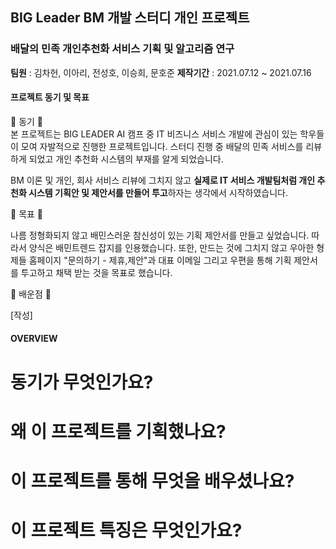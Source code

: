 ## BIG Leader BM 개발 스터디 개인 프로젝트
### 배달의 민족 개인추천화 서비스 기획 및 알고리즘 연구

**팀원** : 김차헌, 이아리, 전성호, 이승희, 문호준
**제작기간** : 2021.07.12 ~ 2021.07.16

#### 프로젝트 동기 및 목표

🐣 동기 🐣  
본 프로젝트는 BIG LEADER AI 캠프 중 IT 비즈니스 서비스 개발에 관심이 있는 학우들이 모여 자발적으로 진행한 프로젝트입니다. 
스터디 진행 중 배달의 민족 서비스를 리뷰하게 되었고 개인 추천화 시스템의 부재를 알게 되었습니다. 

BM 이론 및 개인, 회사 서비스 리뷰에 그치지 않고 **실제로 IT 서비스 개발팀처럼 개인 추천화 시스템 기획안 및 제안서를 만들어 투고**하자는 생각에서 시작하였습니다. 

🐤 목표 🐤

나름 정형화되지 않고 배민스러운 참신성이 있는 기획 제안서를 만들고 싶었습니다. 따라서 양식은 배민트렌드 잡지를 인용했습니다. 
또한, 만드는 것에 그치지 않고 우아한 형제들 홈페이지 "문의하기 - 제휴,제안"과 대표 이메일 그리고 우편을 통해 기획 제안서를 투고하고 채택 받는 것을 목표로 했습니다. 

🐥 배운점 🐥

[작성]

#### OVERVIEW

# 동기가 무엇인가요?
# 왜 이 프로젝트를 기획했나요?
# 이 프로젝트를 통해 무엇을 배우셨나요?
# 이 프로젝트 특징은 무엇인가요?
